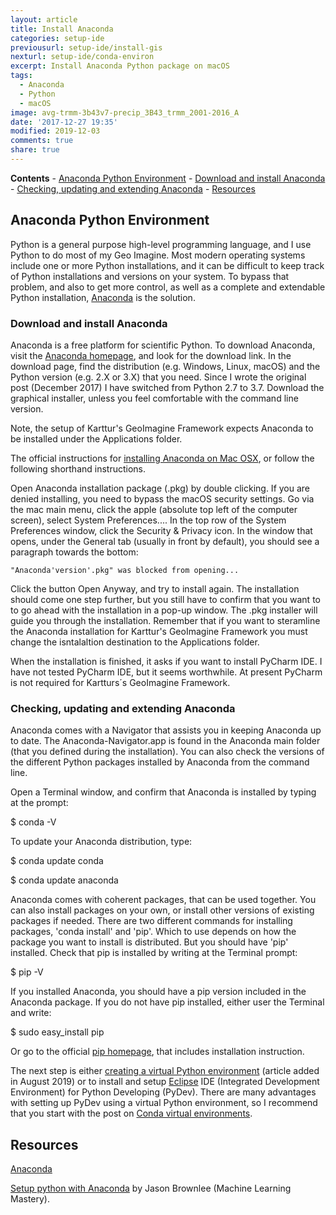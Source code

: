 ```yaml
---
layout: article
title: Install Anaconda
categories: setup-ide
previousurl: setup-ide/install-gis
nexturl: setup-ide/conda-environ
excerpt: Install Anaconda Python package on macOS
tags:
  - Anaconda
  - Python
  - macOS
image: avg-trmm-3b43v7-precip_3B43_trmm_2001-2016_A
date: '2017-12-27 19:35'
modified: 2019-12-03
comments: true
share: true
---
```


**Contents**
	- [Anaconda Python Environment](#anaconda-python-environment)
		- [Download and install Anaconda](#download-and-install-anaconda)
		- [Checking, updating and extending Anaconda](#checking-updating-and-extending-anaconda)
	- [Resources](#resources)

## Anaconda Python Environment
Python is a general purpose high-level programming language, and I use Python to do most of my Geo Imagine. Most modern operating systems include one or more Python installations, and it can be difficult to keep track of Python installations and versions on your system. To bypass that problem, and also to get more control, as well as a complete and extendable Python installation, [Anaconda](https://anaconda.org) is the solution.

### Download and install Anaconda

Anaconda is a free platform for scientific Python. To download Anaconda, visit the [Anaconda homepage](https://www.anaconda.com), and look for the download link. In the download page, find the distribution (e.g. Windows, Linux, macOS) and the Python version (e.g. 2.X or 3.X) that you need. Since I wrote the original post (December 2017) I have switched from Python 2.7 to 3.7. Download the graphical installer, unless you feel comfortable with the command line version.

Note, the setup of Karttur's GeoImagine Framework expects Anaconda to be installed under the <span class='file'>Applications</span> folder.

The official instructions for [installing Anaconda on Mac OSX](https://docs.anaconda.com/anaconda/install/mac-os/), or follow the following shorthand instructions.

Open Anaconda installation package (<span class='file'>.pkg</span>) by double clicking. If you are denied installing, you need to bypass the macOS security settings. Go via the mac main menu, click the apple (absolute top left of the computer screen), select <span class='finder'>System Preferences...</span>. In the top row of the <span class='tab'>System Preferences</span> window, click the Security & Privacy icon. In the window that opens, under the <span class='tab'>General</span> tab (usually in front by default), you should see a paragraph towards the bottom:
```
"Anaconda'version'.pkg" was blocked from opening...
```
Click the button <span class='button'>Open Anyway</span>, and try to install again. The installation should come one step further, but you still have to confirm that you want to to go ahead with the installation in a pop-up window. The <span class='file'>.pkg</span> installer will guide you through the installation. Remember that if you want to steramline the Anaconda installation for Karttur's GeoImagine Framework you must change the isntalaltion destination to the <span class='file'>Applications</span> folder.

When the installation is finished, it asks if you want to install PyCharm IDE. I have not tested PyCharm IDE, but it seems worthwhile. At present PyCharm is not required for Kartturs´s GeoImagine Framework.

### Checking, updating and extending Anaconda

Anaconda comes with a Navigator that assists you in keeping Anaconda up to date. The <span class='app'>Anaconda-Navigator.app</span> is found in the Anaconda main folder (that you defined during the installation). You can also check the versions of the different Python packages installed by Anaconda from the command line.

Open a <span class='app'>Terminal</span> window, and confirm that Anaconda is installed by typing at the prompt:

<span class='terminal'>$ conda -V</span>

To update your Anaconda distribution, type:

<span class='terminal'>$ conda update conda</span>

<span class='terminal'>$ conda update anaconda</span>

Anaconda comes with coherent packages, that can be used together. You can also install packages on your own, or install other versions of existing packages if needed. There are two different commands for installing packages, 'conda install' and 'pip'. Which to use depends on how the package you want to install is distributed. But you should have 'pip' installed. Check that pip is installed by writing at the Terminal prompt:

<span class='terminal'>$ pip -V</span>

If you installed Anaconda, you should have a pip version included in the Anaconda package. If you do not have pip installed, either user the Terminal and write:

<span class='terminal'>$ sudo easy_install pip</span>

Or go to the official [pip homepage](https://pip.pypa.io), that includes installation instruction.

The next step is either [creating a virtual Python environment](../conda-environ/) (article added in August 2019) or to install and setup [<span class='app'>Eclipse</span>](../install-eclipse) IDE (Integrated Development Environment) for Python Developing (PyDev). There are many advantages with setting up PyDev using a virtual Python environment, so I recommend that you start with the post on [Conda virtual environments](../conda-environ/).

## Resources

[Anaconda](https://www.anaconda.com)

[Setup python with Anaconda](https://machinelearningmastery.com/setup-python-environment-machine-learning-deep-learning-anaconda/) by Jason Brownlee (Machine Learning Mastery).
